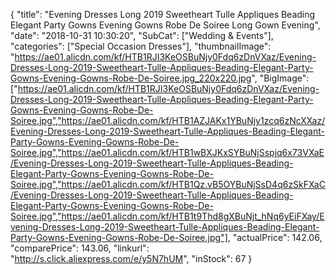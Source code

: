 {
	"title": "Evening Dresses Long 2019 Sweetheart Tulle Appliques Beading Elegant Party Gowns Evening Gowns Robe De Soiree Long Gown Evening",
	"date": "2018-10-31 10:30:20",
	"SubCat": ["Wedding & Events"],
	"categories": ["Special Occasion Dresses"],
	"thumbnailImage": "https://ae01.alicdn.com/kf/HTB1RJI3KeOSBuNjy0Fdq6zDnVXaz/Evening-Dresses-Long-2019-Sweetheart-Tulle-Appliques-Beading-Elegant-Party-Gowns-Evening-Gowns-Robe-De-Soiree.jpg_220x220.jpg",
	"BigImage": ["https://ae01.alicdn.com/kf/HTB1RJI3KeOSBuNjy0Fdq6zDnVXaz/Evening-Dresses-Long-2019-Sweetheart-Tulle-Appliques-Beading-Elegant-Party-Gowns-Evening-Gowns-Robe-De-Soiree.jpg","https://ae01.alicdn.com/kf/HTB1AZJAKx1YBuNjy1zcq6zNcXXaz/Evening-Dresses-Long-2019-Sweetheart-Tulle-Appliques-Beading-Elegant-Party-Gowns-Evening-Gowns-Robe-De-Soiree.jpg","https://ae01.alicdn.com/kf/HTB1wBXJKxSYBuNjSspjq6x73VXaE/Evening-Dresses-Long-2019-Sweetheart-Tulle-Appliques-Beading-Elegant-Party-Gowns-Evening-Gowns-Robe-De-Soiree.jpg","https://ae01.alicdn.com/kf/HTB1Qz.vB5OYBuNjSsD4q6zSkFXaC/Evening-Dresses-Long-2019-Sweetheart-Tulle-Appliques-Beading-Elegant-Party-Gowns-Evening-Gowns-Robe-De-Soiree.jpg","https://ae01.alicdn.com/kf/HTB1t9Thd8gXBuNjt_hNq6yEiFXay/Evening-Dresses-Long-2019-Sweetheart-Tulle-Appliques-Beading-Elegant-Party-Gowns-Evening-Gowns-Robe-De-Soiree.jpg"],
	"actualPrice": 142.06,
	"comparePrice": 143.06,
	"linkurl": "http://s.click.aliexpress.com/e/y5N7hUM",
	"inStock": 67
}
